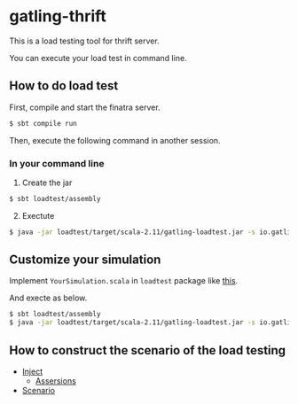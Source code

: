 # gatling-thrift

This is a load testing tool for thrift server.

You can execute your load test in command line.

## How to do load test

First, compile and start the finatra server.

```bash
$ sbt compile run
```

Then, execute the following command in another session.

### In your command line

1. Create the jar

  ```bash
  $ sbt loadtest/assembly
  ```

2. Exectute

  ``` bash
  $ java -jar loadtest/target/scala-2.11/gatling-loadtest.jar -s io.gatling.thrift.testrunner.ThriftSimulation
  ```
  
## Customize your simulation

Implement `YourSimulation.scala` in `loadtest` package like [this](https://github.com/3tty0n/gatling-thrift-testasjar/blob/master/loadtest/src/main/scala/io/gatling/thrift/testrunner/ThriftSimulation.scala).

And execte as below.

``` bash
$ sbt loadtest/assembly
$ java -jar loadtest/target/scala-2.11/gatling-loadtest.jar -s io.gatling.thrift.testrunner.YourSimulation
```


## How to construct the scenario of the load testing

- [Inject](http://gatling.io/docs/current/general/simulation_setup/)
  - [Assersions](http://gatling.io/docs/current/general/assertions/#assertions)
- [Scenario](http://gatling.io/docs/current/general/scenario/)
